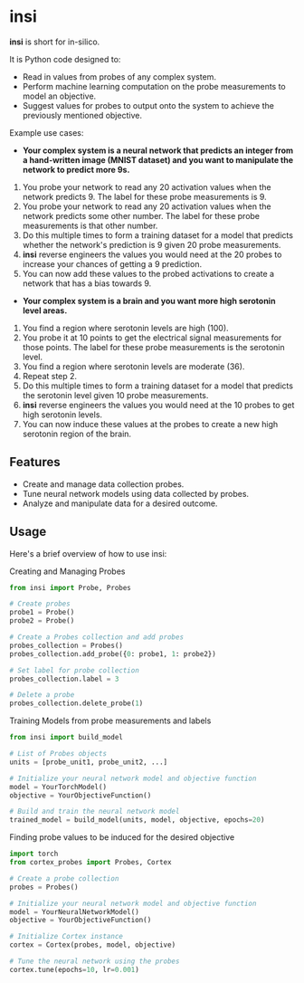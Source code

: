 # insi

**insi** is short for in-silico. 

It is Python code designed to:
- Read in values from probes of any complex system.
- Perform machine learning computation on the probe measurements to model an objective.
- Suggest values for probes to output onto the system to achieve the previously mentioned objective.


Example use cases:

- **Your complex system is a neural network that predicts an integer from a hand-written image (MNIST dataset) and you want to manipulate the network to predict more 9s.**
1. You probe your network to read any 20 activation values when the network predicts 9. The label for these probe measurements is 9. 
3. You probe your network to read any 20 activation values when the network predicts some other number. The label for these probe measurements is that other number. 
4.  Do this multiple times to form a training dataset for a model that predicts whether the network's prediction is 9 given 20 probe measurements. 
5. **insi** reverse engineers the values you would need at the 20 probes to increase your chances of getting a 9 prediction. 
6. You can now add these values to the probed activations to create a network that has a bias towards 9.

- **Your complex system is a brain and you want more high serotonin level areas.**
1. You find a region where serotonin levels are high (100). 
2. You probe it at 10 points to get the electrical signal measurements for those points. The label for these probe measurements is the serotonin level. 
3. You find a region where serotonin levels are moderate (36).
4. Repeat step 2. 
5. Do this multiple times to form a training dataset for a model that predicts the serotonin level given 10 probe measurements. 
6. **insi** reverse engineers the values you would need at the 10 probes to get high serotonin levels. 
7. You can now induce these values at the probes to create a new high serotonin region of the brain. 

## Features

- Create and manage data collection probes.
- Tune neural network models using data collected by probes.
- Analyze and manipulate data for a desired outcome.

##  Usage
Here's a brief overview of how to use insi:

Creating and Managing Probes

```python
from insi import Probe, Probes

# Create probes
probe1 = Probe()
probe2 = Probe()

# Create a Probes collection and add probes
probes_collection = Probes()
probes_collection.add_probe({0: probe1, 1: probe2})

# Set label for probe collection
probes_collection.label = 3

# Delete a probe
probes_collection.delete_probe(1)
```
Training Models from probe measurements and labels

```python
from insi import build_model

# List of Probes objects
units = [probe_unit1, probe_unit2, ...]

# Initialize your neural network model and objective function
model = YourTorchModel()
objective = YourObjectiveFunction()

# Build and train the neural network model
trained_model = build_model(units, model, objective, epochs=20)
```

Finding probe values to be induced for the desired objective

```python
import torch
from cortex_probes import Probes, Cortex

# Create a probe collection
probes = Probes()

# Initialize your neural network model and objective function
model = YourNeuralNetworkModel()
objective = YourObjectiveFunction()

# Initialize Cortex instance
cortex = Cortex(probes, model, objective)

# Tune the neural network using the probes
cortex.tune(epochs=10, lr=0.001)
```
